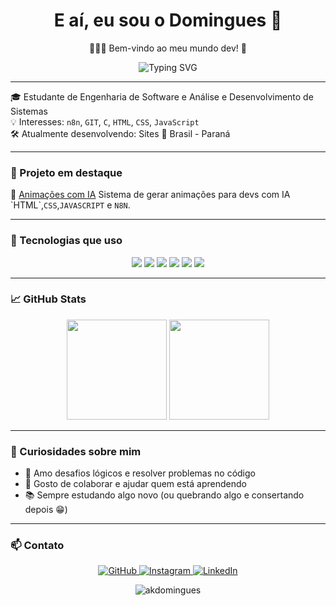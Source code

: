 <h1 align="center">E aí, eu sou o Domingues 👋</h1>

<p align="center">👨🏼‍💻 Bem-vindo ao meu mundo dev! 🚀</p>

<p align="center">
  <img src="https://readme-typing-svg.herokuapp.com?font=Fira+Code&size=22&pause=1000&color=F7F7F7&center=true&vCenter=true&width=600&lines=Dev+C%2C+HTML%2C+CSS%2C+JavaScript;Estudante+de+Engenharia+de+Software;Automação+com+n8n+e+GIT;Bem-vindo+ao+meu+GitHub!+🚀" alt="Typing SVG" />
</p>

---

🎓 Estudante de Engenharia de Software e Análise e Desenvolvimento de Sistemas  
💡 Interesses: `n8n`, `GIT`, `C`, `HTML`, `CSS`, `JavaScript`  
🛠️ Atualmente desenvolvendo: Sites
📍 Brasil - Paraná  

---

### 🚀 Projeto em destaque

🔹 [Animações com IA]([https://github.com/akdomingues/loginp-b](https://github.com/akdomingues/AI-Animations))  
Sistema de gerar animações para devs com IA `HTML`,`CSS`,`JAVASCRIPT` e `N8N`.

---

### 🧰 Tecnologias que uso

<div align="center">
  <img src="https://img.shields.io/badge/C-00599C?style=for-the-badge&logo=c&logoColor=white" />
  <img src="https://img.shields.io/badge/HTML-E34F26?style=for-the-badge&logo=html5&logoColor=white" />
  <img src="https://img.shields.io/badge/CSS-1572B6?style=for-the-badge&logo=css3&logoColor=white" />
  <img src="https://img.shields.io/badge/JavaScript-F7DF1E?style=for-the-badge&logo=javascript&logoColor=black" />
  <img src="https://img.shields.io/badge/GIT-F05032?style=for-the-badge&logo=git&logoColor=white" />
  <img src="https://img.shields.io/badge/n8n-FF6B00?style=for-the-badge&logo=n8n&logoColor=white" />
</div>

---

### 📈 GitHub Stats

<div align="center">
  <img height="160em" src="https://github-readme-stats.vercel.app/api?username=akdomingues&show_icons=true&theme=github_dark&hide_border=true&cache_seconds=1800" />
  <img height="160em" src="https://github-readme-stats.vercel.app/api/top-langs/?username=akdomingues&layout=compact&theme=github_dark&hide_border=true&cache_seconds=1800" />
</div>

---

### 🧠 Curiosidades sobre mim

- 🧩 Amo desafios lógicos e resolver problemas no código  
- 🤝 Gosto de colaborar e ajudar quem está aprendendo  
- 📚 Sempre estudando algo novo (ou quebrando algo e consertando depois 😁)

---

### 📫 Contato

<p align="center">
  <a href="https://github.com/akdomingues" target="_blank">
    <img src="https://img.shields.io/badge/GitHub-akdomingues-181717?style=for-the-badge&logo=github" alt="GitHub" />
  </a>
  <a href="https://www.instagram.com/exe.domingues/" target="_blank">
    <img src="https://img.shields.io/badge/Instagram-@exe.domingues-E4405F?style=for-the-badge&logo=instagram&logoColor=white" alt="Instagram" />
  </a>
  <a href="https://www.linkedin.com/in/dominguescaua" target="_blank">
    <img src="https://img.shields.io/badge/LinkedIn-dominguescaua-0A66C2?style=for-the-badge&logo=linkedin&logoColor=white" alt="LinkedIn" />
  </a>
</p>

<p align="center">
  <img src="https://komarev.com/ghpvc/?username=akdomingues&label=Perfil+Views&color=0e75b6&style=flat" alt="akdomingues" />
</p>
